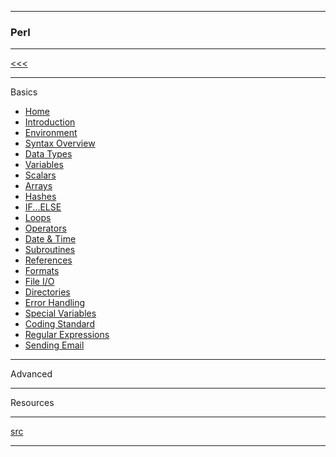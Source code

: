 
---

### Perl

---

[<<<](https://github.com/ttltrk/PRG/blob/master/PY/DOC/SC/SC.MD)

---

Basics

* <a href="">Home</a>
* <a href="">Introduction</a>
* <a href="">Environment</a>
* <a href="">Syntax Overview</a>
* <a href="">Data Types</a>
* <a href="">Variables</a>
* <a href="">Scalars</a>
* <a href="">Arrays</a>
* <a href="">Hashes</a>
* <a href="">IF...ELSE</a>
* <a href="">Loops</a>
* <a href="">Operators</a>
* <a href="">Date & Time</a>
* <a href="">Subroutines</a>
* <a href="">References</a>
* <a href="">Formats</a>
* <a href="">File I/O</a>
* <a href="">Directories</a>
* <a href="">Error Handling</a>
* <a href="">Special Variables</a>
* <a href="">Coding Standard</a>
* <a href="">Regular Expressions</a>
* <a href="">Sending Email</a>

---

Advanced

---

Resources

---

[src](https://www.tutorialspoint.com/perl/index.htm)

---
